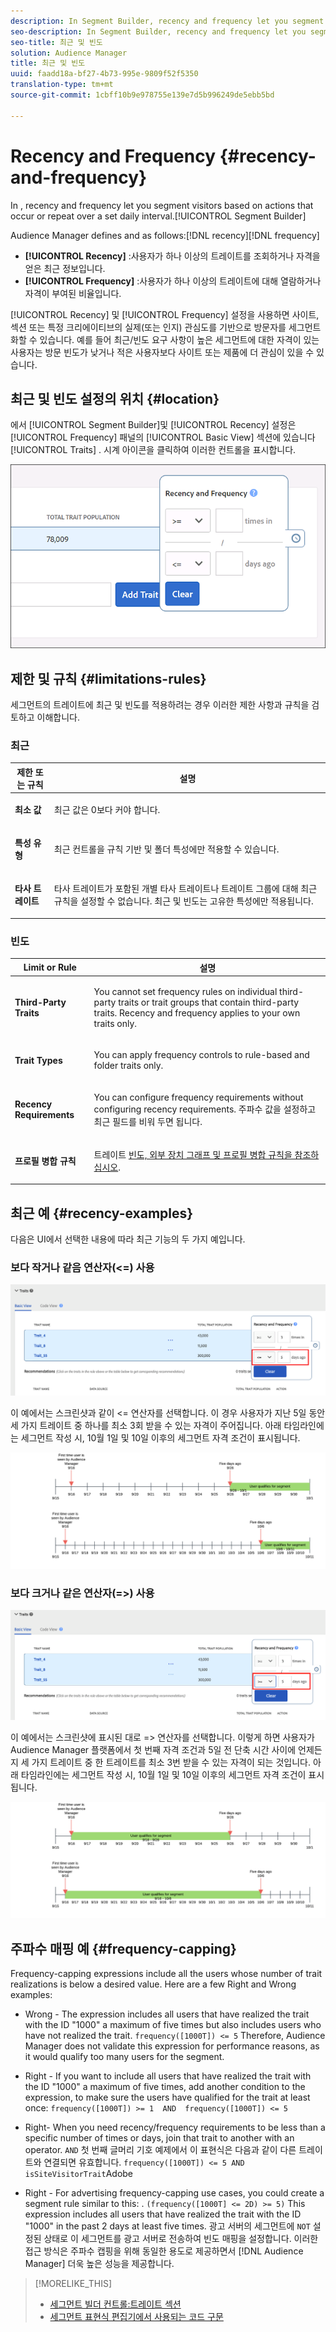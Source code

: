 ```yaml
---
description: In Segment Builder, recency and frequency let you segment visitors based on actions that occur or repeat over a set daily interval.
seo-description: In Segment Builder, recency and frequency let you segment visitors based on actions that occur or repeat over a set daily interval.
seo-title: 최근 및 빈도
solution: Audience Manager
title: 최근 및 빈도
uuid: faadd18a-bf27-4b73-995e-9809f52f5350
translation-type: tm+mt
source-git-commit: 1cbff10b9e978755e139e7d5b996249de5ebb5bd

---
```



# Recency and Frequency {#recency-and-frequency}

In , recency and frequency let you segment visitors based on actions that occur or repeat over a set daily interval.[!UICONTROL Segment Builder]

Audience Manager defines  and  as follows:[!DNL recency][!DNL frequency]

* **[!UICONTROL Recency]** :사용자가 하나 이상의 트레이트를 조회하거나 자격을 얻은 최근 정보입니다.
* **[!UICONTROL Frequency]** :사용자가 하나 이상의 트레이트에 대해 열람하거나 자격이 부여된 비율입니다.

[!UICONTROL Recency] 및 [!UICONTROL Frequency] 설정을 사용하면 사이트, 섹션 또는 특정 크리에이티브의 실제(또는 인지) 관심도를 기반으로 방문자를 세그먼트화할 수 있습니다. 예를 들어 최근/빈도 요구 사항이 높은 세그먼트에 대한 자격이 있는 사용자는 방문 빈도가 낮거나 적은 사용자보다 사이트 또는 제품에 더 관심이 있을 수 있습니다.

## 최근 및 빈도 설정의 위치 {#location}

에서 [!UICONTROL Segment Builder]및 [!UICONTROL Recency] 설정은 [!UICONTROL Frequency] 패널의 [!UICONTROL Basic View] 섹션에 있습니다 [!UICONTROL Traits] . 시계 아이콘을 클릭하여 이러한 컨트롤을 표시합니다.

![](assets/recency_frequency.png)

## 제한 및 규칙 {#limitations-rules}

세그먼트의 트레이트에 최근 및 빈도를 적용하려는 경우 이러한 제한 사항과 규칙을 검토하고 이해합니다.

### 최근

<table id="table_026064124C694D75B7A960457D50170B"> 
 <thead> 
  <tr> 
   <th colname="col1" class="entry"> 제한 또는 규칙 </th> 
   <th colname="col2" class="entry"> 설명 </th> 
  </tr> 
 </thead>
 <tbody> 
  <tr> 
   <td colname="col1"> <p> <b>최소 값</b> </p> </td> 
   <td colname="col2"> <p>최근 값은 0보다 커야 합니다. </p> </td> 
  </tr>
  <tr> 
   <td colname="col1"> <p> <b>특성 유형</b> </p> </td> 
   <td colname="col2"> <p>최근 컨트롤을 규칙 기반 및 폴더 특성에만 적용할 수 있습니다. </p> </td> 
  </tr> 
  <tr> 
   <td colname="col1"> <p> <b>타사 트레이트</b> </p> </td> 
   <td colname="col2"> <p>타사 트레이트가 포함된 개별 타사 트레이트나 트레이트 그룹에 대해 최근 규칙을 설정할 수 없습니다. 최근 및 빈도는 고유한 특성에만 적용됩니다. </p> </td> 
  </tr> 
 </tbody> 
</table>

### 빈도

<table id="table_EBD621D26C8B4D03933E8C0753C892A7"> 
 <thead> 
  <tr> 
   <th colname="col1" class="entry"> Limit or Rule </th> 
   <th colname="col2" class="entry"> 설명 </th> 
  </tr> 
 </thead>
 <tbody> 
  <tr> 
   <td colname="col1"> <p> <b>Third-Party Traits</b> </p> </td> 
   <td colname="col2"> <p>You cannot set frequency rules on individual third-party traits or trait groups that contain third-party traits. Recency and frequency applies to your own traits only. </p> </td> 
  </tr> 
  <tr> 
   <td colname="col1"> <p> <b>Trait Types</b> </p> </td> 
   <td colname="col2"> <p>You can apply frequency controls to rule-based and folder traits only. </p> </td> 
  </tr> 
  <tr> 
   <td colname="col1"> <p> <b>Recency Requirements</b> </p> </td> 
   <td colname="col2"> <p>You can configure frequency requirements without configuring recency requirements. <i></i> 주파수 값을 설정하고 최근 필드를 비워 두면 됩니다. </p> </td> 
  </tr> 
  <tr> 
   <td colname="col1"> <p><b>프로필 병합 규칙</b> </p> </td> 
   <td colname="col2"> <p>트레이트 <a href="../../faq/faq-profile-merge.md#trait-freq-device-rules"> 빈도, 외부 장치 그래프 및 프로필 병합 규칙을 참조하십시오</a>. </p> </td> 
  </tr> 
 </tbody> 
</table>

## 최근 예 {#recency-examples}

다음은 UI에서 선택한 내용에 따라 최근 기능의 두 가지 예입니다.

### 보다 작거나 같음 연산자(&lt;=) 사용

![작거나 같음](assets/less-than-equal-to.png)

이 예에서는 스크린샷과 같이 &lt;= 연산자를 선택합니다. 이 경우 사용자가 지난 5일 동안 세 가지 트레이트 중 하나를 최소 3회 받을 수 있는 자격이 주어집니다. 아래 타임라인에는 세그먼트 작성 시, 10월 1일 및 10일 이후의 세그먼트 자격 조건이 표시됩니다.

![지난 5일](assets/last-5-days.png)

### 보다 크거나 같은 연산자(=&gt;) 사용

![크거나 같음](assets/greater-than-equal-to.png)

이 예에서는 스크린샷에 표시된 대로 =&gt; 연산자를 선택합니다. 이렇게 하면 사용자가 Audience Manager 플랫폼에서 첫 번째 자격 조건과 5일 전 단축 시간 사이에 언제든지 세 가지 트레이트 중 한 트레이트를 최소 3번 받을 수 있는 자격이 되는 것입니다. 아래 타임라인에는 세그먼트 작성 시, 10월 1일 및 10일 이후의 세그먼트 자격 조건이 표시됩니다.

![이전 자격 조건](assets/earlier-qualification.png)


## 주파수 매핑 예 {#frequency-capping}

Frequency-capping expressions include all the users whose number of trait realizations is below a desired value. Here are a few Right and Wrong examples:

* Wrong - The expression  includes all users that have realized the trait with the ID "1000" a maximum of five times but also includes users who have not realized the trait. `frequency([1000T]) <= 5` Therefore, Audience Manager does not validate this expression for performance reasons, as it would qualify too many users for the segment.

* Right - If you want to include all users that have realized the trait with the ID "1000" a maximum of five times, add another condition to the expression, to make sure the users have qualified for the trait at least once:  `frequency([1000T]) >= 1  AND  frequency([1000T]) <= 5`

* Right- When you need recency/frequency requirements to be less than a specific number of times or days, join that trait to another with an  operator. `AND` 첫 번째 글머리 기호 예제에서 이 표현식은 다음과 같이 다른 트레이트와 연결되면 유효합니다. `frequency([1000T]) <= 5 AND isSiteVisitorTrait`Adobe

* Right - For advertising frequency-capping use cases, you could create a segment rule similar to this: . `(frequency([1000T] <= 2D) >= 5)` This expression includes all users that have realized the trait with the ID "1000" in the past 2 days at least five times. 광고 서버의 세그먼트에 `NOT` 설정된 상태로 이 세그먼트를 광고 서버로 전송하여 빈도 매핑을 설정합니다. 이러한 접근 방식은 주파수 캡핑을 위해 동일한 용도로 제공하면서 [!DNL Audience Manager] 더욱 높은 성능을 제공합니다.

>[!MORELIKE_THIS]
>
>* [세그먼트 빌더 컨트롤:트레이트 섹션](../../features/segments/segment-builder.md#segment-builder-controls-traits)
>* [세그먼트 표현식 편집기에서 사용되는 코드 구문](../../features/segments/segment-code-syntax.md)

